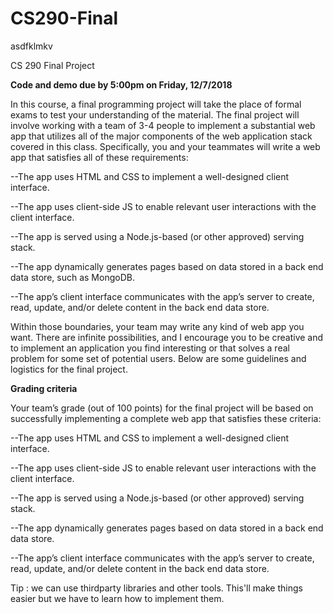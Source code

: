 # CS290-Final
asdfklmkv

CS 290 Final Project

<b>Code and demo due by 5:00pm on Friday, 12/7/2018</b>


In this course, a final programming project will take the place of formal exams to test your understanding of the material.  The final project will involve working with a team of 3-4 people to implement a substantial web app that utilizes all of the major components of the web application stack covered in this class.  Specifically, you and your teammates will write a web app that satisfies all of these requirements:

--The app uses HTML and CSS to implement a well-designed client interface.

--The app uses client-side JS to enable relevant user interactions with the client interface.

--The app is served using a Node.js-based (or other approved) serving stack.

--The app dynamically generates pages based on data stored in a back end data store, such as MongoDB.

--The app’s client interface communicates with the app’s server to create, read, update, and/or delete content in the back end data store.



Within those boundaries, your team may write any kind of web app you want.  There are infinite possibilities, and I encourage you to be creative and to implement an application you find interesting or that solves a real problem for some set of potential users.  Below are some guidelines and logistics for the final project.


<b>Grading criteria</b>

Your team’s grade (out of 100 points) for the final project will be based on successfully implementing a complete web app that satisfies these criteria:

--The app uses HTML and CSS to implement a well-designed client interface.

--The app uses client-side JS to enable relevant user interactions with the client interface.

--The app is served using a Node.js-based (or other approved) serving stack.

--The app dynamically generates pages based on data stored in a back end data store.

--The app’s client interface communicates with the app’s server to create, read, update, and/or delete content in the back end data store.


Tip : we can use thirdparty libraries and other tools. This'll make things easier but we have to learn how to implement them.
